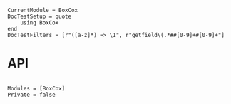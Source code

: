 ```@meta
CurrentModule = BoxCox
DocTestSetup = quote
    using BoxCox
end
DocTestFilters = [r"([a-z]*) => \1", r"getfield\(.*##[0-9]+#[0-9]+"]
```

# API

```@index
```

```@autodocs
Modules = [BoxCox]
Private = false
```
